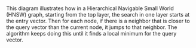 # 

This diagram illustrates how in a Hierarchical Navigable Small World \(HNSW\) graph, starting from the top layer, the search in one layer starts at the entry vector. Then for each node, if there is a neighbor that is closer to the query vector than the current node, it jumps to that neighbor. The algorithm keeps doing this until it finds a local minimum for the query vector.

